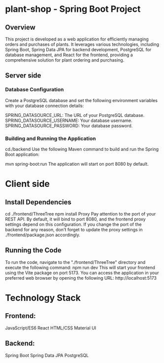# plant-shop - Spring Boot Project

## Overview
This project is developed as a web application for efficiently managing orders and purchases of plants. It leverages various technologies, including Spring Boot, Spring Data JPA for backend development, PostgreSQL for database management, and React for the frontend, providing a comprehensive solution for plant ordering and purchasing.

## Server side

### Database Configuration
Create a PostgreSQL database and set the following environment variables with your database connection details:

SPRING_DATASOURCE_URL: The URL of your PostgreSQL database.
SPRING_DATASOURCE_USERNAME: Your database username.
SPRING_DATASOURCE_PASSWORD: Your database password.

### Building and Running the Application
cd./backend
Use the following Maven command to build and run the Spring Boot application:

mvn spring-boot:run
The application will start on port 8080 by default.

# Client side
## Install Dependencies
cd ./frontend/ThreeTree
npm install
Proxy
Pay attention to the port of your REST API. By default, it will bind to port 8080, and the frontend proxy settings depend on this configuration. If you change the port of the backend for any reason, don't forget to update the proxy settings in ./frontend/package.json accordingly.

## Running the Code
To run the code, navigate to the "./frontend/ThreeTree" directory and execute the following command:
npm run dev
This will start your frontend using the Vite package on port 5173. You can access the application in your preferred web browser by opening the following URL: http://localhost:5173

# Technology Stack
## Frontend:
JavaScript/ES6
React
HTML/CSS
Material UI
## Backend:
Spring Boot
Spring Data JPA
PostgreSQL

